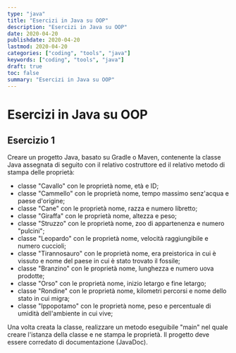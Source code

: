 ```yaml
---
type: "java"
title: "Esercizi in Java su OOP"
description: "Esercizi in Java su OOP"
date: 2020-04-20
publishdate: 2020-04-20
lastmod: 2020-04-20
categories: ["coding", "tools", "java"]
keywords: ["coding", "tools", "java"]
draft: true
toc: false
summary: "Esercizi in Java su OOP"
---
```


# Esercizi in Java su OOP

## Esercizio 1

Creare un progetto Java, basato su Gradle o Maven, contenente la classe Java assegnata di seguito con il relativo costruttore ed il relativo metodo di stampa delle proprietà:

- classe "Cavallo" con le proprietà nome, età e ID;
- classe "Cammello" con le proprietà nome, tempo massimo senz'acqua e paese d'origine;
- classe "Cane" con le proprietà nome, razza e numero libretto;
- classe "Giraffa" con le proprietà nome, altezza e peso;
- classe "Struzzo" con le proprietà nome, zoo di appartenenza e numero "pulcini";
- classe "Leopardo" con le proprietà nome, velocità raggiungibile e numero cuccioli;
- classe "Tirannosauro" con le proprietà nome, era preistorica in cui è vissuto e nome del paese in cui è stato trovato il fossile;
- classe "Branzino" con le proprietà nome, lunghezza e numero uova prodotte;
- classe "Orso" con le proprietà nome, inizio letargo e fine letargo;
- classe "Rondine" con le proprietà nome, kilometri percorsi e nome dello stato in cui migra;
- classe "Ippopotamo" con le proprietà nome, peso e percentuale di umidità dell'ambiente in cui vive;

Una volta creata la classe, realizzare un metodo eseguibile "main" nel quale creare l'istanza della classe e ne stampa le proprietà. Il progetto deve essere corredato di documentazione (JavaDoc).
